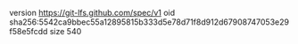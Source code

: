 version https://git-lfs.github.com/spec/v1
oid sha256:5542ca9bbec55a12895815b333d5e78d71f8d912d67908747053e29f58e5fcdd
size 540
